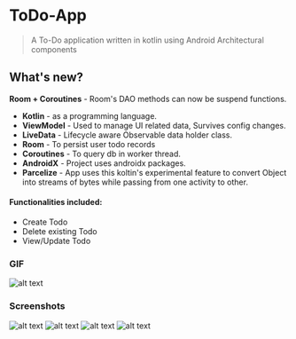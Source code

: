 # ToDo-App
> A To-Do application written in kotlin using Android Architectural components

## What's new?  
**Room + Coroutines** - Room's DAO methods can now be suspend functions.

 - **Kotlin** - as a programming language.
 - **ViewModel** - Used to manage UI related data, Survives config changes.
 - **LiveData** - Lifecycle aware Observable data holder class.
 - **Room** - To persist user todo records
 - **Coroutines** - To query db in worker thread.
 - **AndroidX** - Project uses androidx packages.
 - **Parcelize** - App uses this koltin's experimental feature to convert Object into streams of bytes while passing from one activity to other.

#### Functionalities included:
- Create Todo
- Delete existing Todo
- View/Update Todo

### GIF
![alt text](https://media.giphy.com/media/fveLu3mCy4kTEqzkHJ/giphy.gif)

### Screenshots
![alt text](https://github.com/GauravRana/ToDo_App/blob/master/screenshots/images/Screenshot_2020-08-11-19-15-37-50.jpg)
![alt text](https://github.com/GauravRana/ToDo_App/blob/master/screenshots/images/Screenshot_2020-08-11-19-15-44-70.jpg)
![alt text](https://github.com/GauravRana/ToDo_App/blob/master/screenshots/images/Screenshot_2020-08-11-19-15-52-39.jpg)
![alt text](https://github.com/GauravRana/ToDo_App/blob/master/screenshots/images/Screenshot_2020-08-11-19-21-33-60.jpg)


